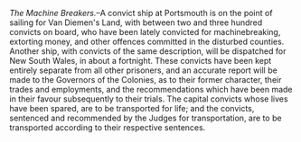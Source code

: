 *The Machine Breakers.*–A convict ship at
                        Portsmouth is on the point of sailing for Van Diemen's
                    Land, with between two and three hundred convicts on board, who have
                    been lately convicted for machinebreaking, extorting money, and
                    other offences committed in the disturbed counties. Another
                    ship, with convicts of the same description, will be dispatched for
                    New South Wales, in about a fortnight. These convicts have
                    been kept entirely separate from all other prisoners, and an accurate
                    report will be made to the Governors of the Colonies, as to their former
                    character, their trades and employments, and the recommendations which have been made in their favour subsequently to
                    their trials. The capital convicts whose lives have been spared, are to be
                    transported for life; and the convicts, sentenced and recommended by the
                    Judges for transportation, are to be transported according to their
                    respective sentences.